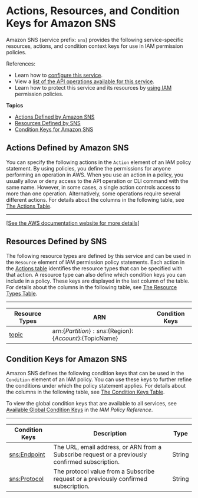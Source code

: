 # Actions, Resources, and Condition Keys for Amazon SNS<a name="list_amazonsns"></a>

Amazon SNS \(service prefix: `sns`\) provides the following service\-specific resources, actions, and condition context keys for use in IAM permission policies\.

References:
+ Learn how to [configure this service](https://docs.aws.amazon.com/sns/latest/dg/)\.
+ View a [list of the API operations available for this service](https://docs.aws.amazon.com/sns/latest/api/)\.
+ Learn how to protect this service and its resources by [using IAM](https://docs.aws.amazon.com/sns/latest/dg/UsingIAMwithSNS.html) permission policies\.

**Topics**
+ [Actions Defined by Amazon SNS](#amazonsns-actions-as-permissions)
+ [Resources Defined by SNS](#amazonsns-resources-for-iam-policies)
+ [Condition Keys for Amazon SNS](#amazonsns-policy-keys)

## Actions Defined by Amazon SNS<a name="amazonsns-actions-as-permissions"></a>

You can specify the following actions in the `Action` element of an IAM policy statement\. By using policies, you define the permissions for anyone performing an operation in AWS\. When you use an action in a policy, you usually allow or deny access to the API operation or CLI command with the same name\. However, in some cases, a single action controls access to more than one operation\. Alternatively, some operations require several different actions\. For details about the columns in the following table, see [The Actions Table](reference_policies_actions-resources-contextkeys.md#actions_table)\.


****  
[\[See the AWS documentation website for more details\]](http://docs.aws.amazon.com/IAM/latest/UserGuide/list_amazonsns.html)

## Resources Defined by SNS<a name="amazonsns-resources-for-iam-policies"></a>

The following resource types are defined by this service and can be used in the `Resource` element of IAM permission policy statements\. Each action in the [Actions table](#amazonsns-actions-as-permissions) identifies the resource types that can be specified with that action\. A resource type can also define which condition keys you can include in a policy\. These keys are displayed in the last column of the table\. For details about the columns in the following table, see [The Resource Types Table](reference_policies_actions-resources-contextkeys.md#resources_table)\.


****  

| Resource Types | ARN | Condition Keys | 
| --- | --- | --- | 
|   [ topic ](https://docs.aws.amazon.com/sns/latest/dg/CreateTopic.html)  |  arn:$\{Partition\}:sns:$\{Region\}:$\{Account\}:$\{TopicName\}  |  | 

## Condition Keys for Amazon SNS<a name="amazonsns-policy-keys"></a>

Amazon SNS defines the following condition keys that can be used in the `Condition` element of an IAM policy\. You can use these keys to further refine the conditions under which the policy statement applies\. For details about the columns in the following table, see [The Condition Keys Table](reference_policies_actions-resources-contextkeys.md#context_keys_table)\.

To view the global condition keys that are available to all services, see [Available Global Condition Keys](reference_policies_condition-keys.html#AvailableKeys) in the *IAM Policy Reference*\.


****  

| Condition Keys | Description | Type | 
| --- | --- | --- | 
|   [ sns:Endpoint ](https://docs.aws.amazon.com/sns/latest/dg/UsingIAMwithSNS.html#w2ab1c11c23c19)  | The URL, email address, or ARN from a Subscribe request or a previously confirmed subscription\. | String | 
|   [ sns:Protocol ](https://docs.aws.amazon.com/sns/latest/dg/UsingIAMwithSNS.html#w2ab1c11c23c19)  | The protocol value from a Subscribe request or a previously confirmed subscription\. | String | 